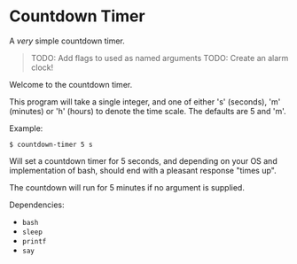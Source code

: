 Countdown Timer
===============

A *very* simple countdown timer.

> TODO: Add flags to used as named arguments
> TODO: Create an alarm clock!

Welcome to the countdown timer.

This program will take a single integer, and one of either 's' (seconds), 'm' (minutes) or 'h' (hours) to denote the time scale. The defaults are 5 and 'm'.

Example:

    $ countdown-timer 5 s

Will set a countdown timer for 5 seconds, and depending on your OS and implementation of bash, should end with a pleasant response "times up".

The countdown will run for 5 minutes if no argument is supplied.

Dependencies:

- `bash`
- `sleep`
- `printf`
- `say`

